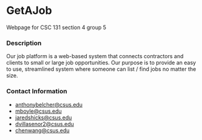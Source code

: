 # GetAJob
Webpage for CSC 131 section 4 group 5

### Description
Our job platform is a web-based system that connects contractors and clients to small or large job opportunities. Our purpose is to provide an easy to use, streamlined system where someone can list / find jobs no matter the size.

### Contact Information
- anthonybelcher@csus.edu
- mboyle@csus.edu
- jaredshicks@csus.edu
- dvillasenor2@csus.edu
- chenwang@csus.edu